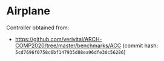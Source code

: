 # Airplane

Controller obtained from:

- https://github.com/verivital/ARCH-COMP2020/tree/master/benchmarks/ACC (commit hash: `5cd7696f0758c6bf147935d88ea96dfe30c56286`)
